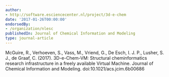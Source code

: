 ```yaml
---
author:
- http://software.esciencecenter.nl/project/3d-e-chem
date: '2017-01-26T00:00:00'
endorsedBy:
- /organization/nlesc
publishedIn: Journal of Chemical Information and Modeling
type: journal-article
---
```

McGuire, R., Verhoeven, S., Vass, M., Vriend, G., De Esch, I. J. P., Lusher, S. J., de Graaf, C. (2017). 3D-e-Chem-VM: Structural cheminformatics research infrastructure in a freely available Virtual Machine. Journal of Chemical Information and Modeling. doi:10.1021/acs.jcim.6b00686

